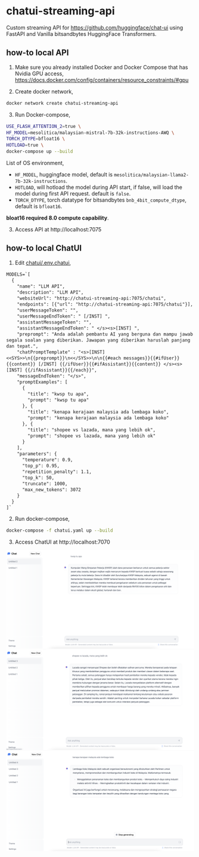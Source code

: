 # chatui-streaming-api

Custom streaming API for https://github.com/huggingface/chat-ui using FastAPI and Vanilla bitsandbytes HuggingFace Transformers.

## how-to local API

1. Make sure you already installed Docker and Docker Compose that has Nvidia GPU access, https://docs.docker.com/config/containers/resource_constraints/#gpu

2. Create docker network,

```bash
docker network create chatui-streaming-api
```

3. Run Docker-compose,

```bash
USE_FLASH_ATTENTION_2=true \
HF_MODEL=mesolitica/malaysian-mistral-7b-32k-instructions-AWQ \
TORCH_DTYPE=bfloat16 \
HOTLOAD=true \
docker-compose up --build
```

List of OS environment,

- `HF_MODEL`, huggingface model, default is `mesolitica/malaysian-llama2-7b-32k-instructions`.
- `HOTLOAD`, will hotload the model during API start, if false, will load the model during first API request. default is `false`.
- `TORCH_DTYPE`, torch datatype for bitsandbytes `bnb_4bit_compute_dtype`, default is `bfloat16`.

**bloat16 required 8.0 compute capability**.

3. Access API at http://localhost:7075

## how-to local ChatUI

1. Edit [chatui/.env.chatui](chatui/.env.chatui),

```
MODELS=`[
  {
    "name": "LLM API",
    "description": "LLM API",
    "websiteUrl": "http://chatui-streaming-api:7075/chatui",
    "endpoints": [{"url": "http://chatui-streaming-api:7075/chatui"}],
    "userMessageToken": "",
    "userMessageEndToken": " [/INST] ",
    "assistantMessageToken": "",
    "assistantMessageEndToken": " </s><s>[INST] ",
    "preprompt": "Anda adalah pembantu AI yang berguna dan mampu jawab segala soalan yang diberikan. Jawapan yang diberikan haruslah panjang dan tepat.",
    "chatPromptTemplate" : "<s>[INST] <<SYS>>\n{{preprompt}}\n<</SYS>>\n\n{{#each messages}}{{#ifUser}}{{content}} [/INST] {{/ifUser}}{{#ifAssistant}}{{content}} </s><s>[INST] {{/ifAssistant}}{{/each}}",
    "messageEndToken": "</s>",
    "promptExamples": [
      {
        "title": "kwsp tu apa",
        "prompt": "kwsp tu apa"
      }, {
        "title": "kenapa kerajaan malaysia ada lembaga koko",
        "prompt": "kenapa kerajaan malaysia ada lembaga koko"
      }, {
        "title": "shopee vs lazada, mana yang lebih ok",
        "prompt": "shopee vs lazada, mana yang lebih ok"
      }
    ],
    "parameters": {
      "temperature": 0.9,
      "top_p": 0.95,
      "repetition_penalty": 1.1,
      "top_k": 50,
      "truncate": 1000,
      "max_new_tokens": 3072
    }
  }
]`
```

2. Run docker-compose,

```bash
docker-compose -f chatui.yaml up --build
```

3. Access ChatUI at http://localhost:7070

<img src="new-image1.png" width="800px">

<img src="new-image2.png" width="800px">

<img src="new-image3.png" width="800px">